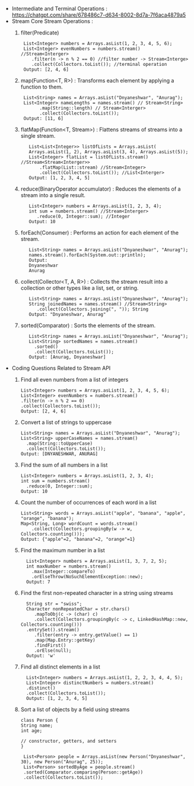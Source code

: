 - Intermediate and Terminal Operations :  https://chatgpt.com/share/678486c7-d634-8002-8d7a-7f6aca4879a5
- Stream Core Stream Operations :
  1. filter(Predicate<T>)

          List<Integer> numbers = Arrays.asList(1, 2, 3, 4, 5, 6);
          List<Integer> evenNumbers = numbers.stream() //Stream<Interger>
             .filter(n -> n % 2 == 0) //filter number -> Stream<Interge> 
             .collect(Collectors.toList()); //terminal operation
          Output: [2, 4, 6]

  2. map(Function<T, R>) : Transforms each element by applying a function to them.

          List<String> names = Arrays.asList("Dnyaneshwar", "Anurag");
          List<Integer> nameLengths = names.stream() // Stream<String>
                .map(String::length) // Stream<Interger>
                .collect(Collectors.toList());
          Output: [11, 6]

  3. flatMap(Function<T, Stream<R>>) : Flattens streams of streams into a single stream.

            List<List<Integer>> listOfLists = Arrays.asList(
            Arrays.asList(1, 2), Arrays.asList(3, 4), Arrays.asList(5));
            List<Integer> flatList = listOfLists.stream() //Stream<Stream<Interger>>
                .flatMap(List::stream) //Stream<Integer>
                .collect(Collectors.toList()); //List<Interger>
            Output: [1, 2, 3, 4, 5]
  
  4. reduce(BinaryOperator<T> accumulator) : Reduces the elements of a stream into a single result.

            List<Integer> numbers = Arrays.asList(1, 2, 3, 4);
            int sum = numbers.stream() //Stream<Interger>
               .reduce(0, Integer::sum); //Integer
            Output: 10

  5. forEach(Consumer<T>) : Performs an action for each element of the stream.

            List<String> names = Arrays.asList("Dnyaneshwar", "Anurag");
            names.stream().forEach(System.out::println);
            Output:
            Dnyaneshwar
            Anurag

  6. collect(Collector<T, A, R>) : Collects the stream result into a collection or other types like a list, set, or string.

            List<String> names = Arrays.asList("Dnyaneshwar", "Anurag");
            String joinedNames = names.stream() //Stream<String>
               .collect(Collectors.joining(", ")); String
            Output: "Dnyaneshwar, Anurag"

  7. sorted(Comparator<T>) : Sorts the elements of the stream.

            List<String> names = Arrays.asList("Dnyaneshwar", "Anurag");
            List<String> sortedNames = names.stream()
              .sorted()
              .collect(Collectors.toList());
            Output: [Anurag, Dnyaneshwar]

- Coding Questions Related to Stream API
  1. Find all even numbers from a list of integers
   
         List<Integer> numbers = Arrays.asList(1, 2, 3, 4, 5, 6);
         List<Integer> evenNumbers = numbers.stream()
         .filter(n -> n % 2 == 0)
         .collect(Collectors.toList());
         Output: [2, 4, 6]
  2. Convert a list of strings to uppercase
   
         List<String> names = Arrays.asList("Dnyaneshwar", "Anurag");
         List<String> upperCaseNames = names.stream()
           .map(String::toUpperCase)
           .collect(Collectors.toList());
         Output: [DNYANESHWAR, ANURAG]
  3. Find the sum of all numbers in a list
  
         List<Integer> numbers = Arrays.asList(1, 2, 3, 4);
         int sum = numbers.stream()
           .reduce(0, Integer::sum);
         Output: 10
  4. Count the number of occurrences of each word in a list
   
         List<String> words = Arrays.asList("apple", "banana", "apple", "orange", "banana");
         Map<String, Long> wordCount = words.stream()
             .collect(Collectors.groupingBy(w -> w, Collectors.counting()));
         Output: {"apple"=2, "banana"=2, "orange"=1}
  5. Find the maximum number in a list
   
           List<Integer> numbers = Arrays.asList(1, 3, 7, 2, 5);
           int maxNumber = numbers.stream()
             .max(Integer::compareTo)
             .orElseThrow(NoSuchElementException::new);
           Output: 7
  
  6. Find the first non-repeated character in a string using streams
  
           String str = "swiss";
           Character nonRepeatedChar = str.chars()
              .mapToObj(c -> (char) c)
              .collect(Collectors.groupingBy(c -> c, LinkedHashMap::new, Collectors.counting()))
           .entrySet().stream()
              .filter(entry -> entry.getValue() == 1)
              .map(Map.Entry::getKey)
              .findFirst()
              .orElse(null);
           Output: 'w'
  7. Find all distinct elements in a list
   
           List<Integer> numbers = Arrays.asList(1, 2, 2, 3, 4, 4, 5);
           List<Integer> distinctNumbers = numbers.stream()
           .distinct()
           .collect(Collectors.toList());
           Output: [1, 2, 3, 4, 5]
  8. Sort a list of objects by a field using streams
   
         class Person {
         String name;
         int age;
        
         // constructor, getters, and setters
         }
                    
          List<Person> people = Arrays.asList(new Person("Dnyaneshwar", 30), new Person("Anurag", 25));
          List<Person> sortedByAge = people.stream()
          .sorted(Comparator.comparing(Person::getAge))
          .collect(Collectors.toList());
